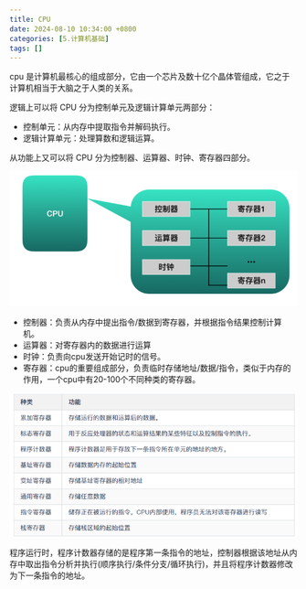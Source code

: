 ```yaml
---
title: CPU
date: 2024-08-10 10:34:00 +0800
categories: [5.计算机基础]
tags: []
---
```


cpu 是计算机最核心的组成部分，它由一个芯片及数十亿个晶体管组成，它之于计算机相当于大脑之于人类的关系。

逻辑上可以将 CPU 分为控制单元及逻辑计算单元两部分：

- 控制单元：从内存中提取指令并解码执行。
- 逻辑计算单元：处理算数和逻辑运算。

从功能上又可以将 CPU 分为控制器、运算器、时钟、寄存器四部分。

![](/assets/img/cpu/cpu1.png)

- 控制器：负责从内存中提出指令/数据到寄存器，并根据指令结果控制计算机。
- 运算器：对寄存器内的数据进行运算
- 时钟：负责向cpu发送开始记时的信号。
- 寄存器：cpu的重要组成部分，负责临时存储地址/数据/指令，类似于内存的作用，一个cpu中有20-100个不同种类的寄存器。

![](/assets/img/cpu/cpu2.png)

程序运行时，程序计数器存储的是程序第一条指令的地址，控制器根据该地址从内存中取出指令分析并执行(顺序执行/条件分支/循环执行)，并且将程序计数器修改为下一条指令的地址。